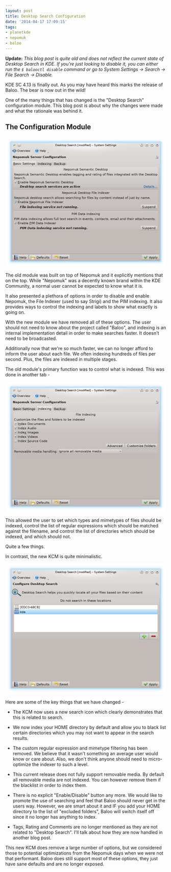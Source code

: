 ```yaml
---
layout: post
title: Desktop Search Configuration
date: '2014-04-17 17:09:15'
tags:
- planetkde
- nepomuk
- baloo
---
```


**Update:** *This blog post is quite old and does not reflect the current state of Desktop Search in KDE. If you're just looking to disable it, you can either run the `$ balooctl disable` command or go to System Settings -> Search -> File Search -> Disable.*

KDE SC 4.13 is finally out. As you may have heard this marks the release of Baloo. The bear is now out in the wild!

One of the many things that has changed is the "Desktop Search" configuration module. This blog post is about why the changes were made and what the rationale was behind it.

## The Configuration Module

![Main Nepomuk Configuration](/blog/images/2014/04/17/nepomuk_kcm1.png)

The old module was built on top of Nepomuk and it explicitly mentions that on the top. While "Nepomuk" was a decently known brand within the KDE Community, a normal user cannot be expected to know what it is.

It also presented a plethora of options in order to disable and enable Nepomuk, the File Indexer (used to say Strigi) and the PIM indexing. It also provides ways to control the indexing and labels to show what exactly is going on.

With the new module we have removed all of these options. The user should not need to know about the project called "Baloo", and indexing is an internal implementation detail in order to make searches faster. It doesn't need to be broadcasted.

Additionally now that we're so much faster, we can no longer afford to inform the user about each file. We often indexing hundreds of files per second. Plus, the files are indexed in multiple stages.

The old module's primary function was to control what is indexed. This was done in another tab -

![Nepomuk Indexing Configuration](/blog/images/2014/04/17/nepomuk_kcm2.png)

This allowed the user to set which types and mimetypes of files should be indexed, control the list of regular expressions which should be matched against the filename, and control the list of directories which should be indexed, and which should not.

Quite a few things. 

In contrast, the new KCM is quite minimalistic.

![Baloo KCM](/blog/images/2014/04/17/baloo_kcm.png)

Here are some of the key things that we have changed -

* The KCM now uses a new search icon which clearly demonstrates that this is related to search.

* We now index your HOME directory by default and allow you to black list certain directories which you may not want to appear in the search results.

* The custom regular expression and mimetype filtering has been removed. We believe that it wasn't something an average user would know or care about. Also, we don't think anyone should need to micro-optimize the indexer to such a level.

* This current release does not fully support removable media. By default all removable media are not indexed. You can however remove them if the blacklist in order to index them.

* There is no explicit "Enable/Disable" button any more. We would like to promote the use of searching and feel that Baloo should never get in the users way. However, we are smart about it and IF you add your HOME directory to the list of "excluded folders", Baloo will switch itself off since it no longer has anything to index.

* Tags, Rating and Comments are no longer mentioned as they are not related to "Desktop Search". I'll talk about how they are now handled in another blog post.

This new KCM does remove a large number of options, but we considered those to potential optimizations from the Nepomuk days when we were not that performant. Baloo does still support most of these options, they just have sane defaults and are no longer exposed.